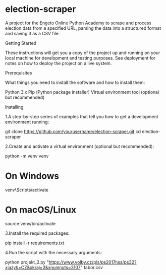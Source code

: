 # election-scraper
A project for the Engeto Online Python Academy to scrape and process election data from a specified URL, parsing the data into a structured format and saving it as a CSV file.

Getting Started

These instructions will get you a copy of the project up and running on your local machine for development and testing purposes. See deployment for notes on how to deploy the project on a live system.

Prerequisites

What things you need to install the software and how to install them:

Python 3.x
Pip (Python package installer)
Virtual environment tool (optional but recommended)

Installing

1.A step-by-step series of examples that tell you how to get a development environment running:

git clone https://github.com/yourusername/election-scraper.git
cd election-scraper

2.Create and activate a virtual environment (optional but recommended):

python -m venv venv
# On Windows
venv\Scripts\activate
# On macOS/Linux
source venv/bin/activate

3.Install the required packages:

pip install -r requirements.txt

4.Run the script with the necessary arguments:

python projekt_3.py "https://www.volby.cz/pls/ps2017nss/ps32?xjazyk=CZ&xkraj=3&xnumnuts=3107" tabor.csv





